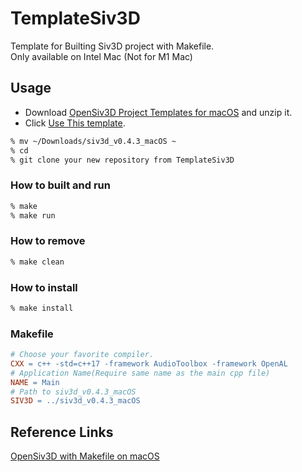 # TemplateSiv3D
Template for Builting Siv3D project with Makefile.  
Only available on Intel Mac (Not for M1 Mac)

## Usage
- Download [OpenSiv3D Project Templates for macOS](https://siv3d.github.io/ja-jp/#macos) and unzip it.
- Click [Use This template](https://github.com/minorin22/TemplateSiv3D/generate).

```sh
% mv ~/Downloads/siv3d_v0.4.3_macOS ~
% cd
% git clone your new repository from TemplateSiv3D
```

### How to built and run

```sh
% make
% make run
```

### How to remove
```sh
% make clean
```

### How to install
```sh
% make install
```

### Makefile
```Makefile
# Choose your favorite compiler.
CXX = c++ -std=c++17 -framework AudioToolbox -framework OpenAL
# Application Name(Require same name as the main cpp file)
NAME = Main
# Path to siv3d_v0.4.3_macOS
SIV3D = ../siv3d_v0.4.3_macOS
```

## Reference Links
[OpenSiv3D with Makefile on macOS](https://qiita.com/toyboot4e/items/cc0d87b0f8945de25774)